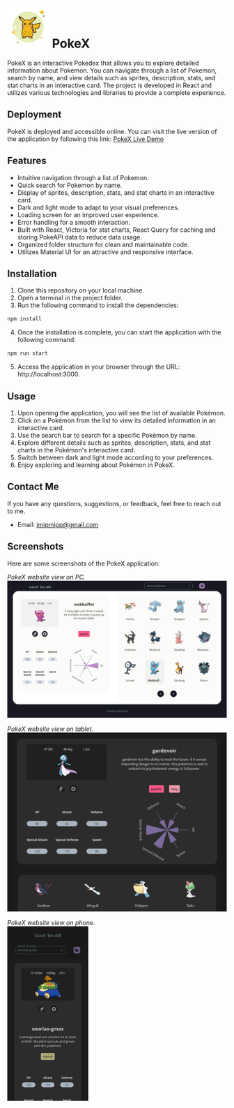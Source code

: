 # ![Favicon](https://raw.githubusercontent.com/Mipmipp/pokex/main/public/favicon.png)   PokeX

PokeX is an interactive Pokedex that allows you to explore detailed information about Pokemon. You can navigate through a list of Pokemon, search by name, and view details such as sprites, description, stats, and stat charts in an interactive card. The project is developed in React and utilizes various technologies and libraries to provide a complete experience.

## Deployment

PokeX is deployed and accessible online. You can visit the live version of the application by following this link: [PokeX Live Demo](https://pokex-mipmipp.netlify.app/)

## Features

- Intuitive navigation through a list of Pokemon.
- Quick search for Pokemon by name.
- Display of sprites, description, stats, and stat charts in an interactive card.
- Dark and light mode to adapt to your visual preferences.
- Loading screen for an improved user experience.
- Error handling for a smooth interaction.
- Built with React, Victoria for stat charts, React Query for caching and storing PokeAPI data to reduce data usage.
- Organized folder structure for clean and maintainable code.
- Utilizes Material UI for an attractive and responsive interface.

## Installation

1. Clone this repository on your local machine.
2. Open a terminal in the project folder.
3. Run the following command to install the dependencies:
```bash
npm install
```
4. Once the installation is complete, you can start the application with the following command:
```bash
npm run start
```
5. Access the application in your browser through the URL: http://localhost:3000.

## Usage

1. Upon opening the application, you will see the list of available Pokémon.
2. Click on a Pokémon from the list to view its detailed information in an interactive card.
3. Use the search bar to search for a specific Pokémon by name.
4. Explore different details such as sprites, description, stats, and stat charts in the Pokémon's interactive card.
5. Switch between dark and light mode according to your preferences.
6. Enjoy exploring and learning about Pokémon in PokeX.

## Contact Me

If you have any questions, suggestions, or feedback, feel free to reach out to me.

- Email: [imipmipp@gmail.com](mailto:imipmipp@gmail.com)

## Screenshots

Here are some screenshots of the PokeX application:

_PokeX website view on PC._
![PC view](https://raw.githubusercontent.com/Mipmipp/pokex/main/src/assets/screenshots/screenshot-pc.png)

_PokeX website view on tablet._
![Tablet view](https://raw.githubusercontent.com/Mipmipp/pokex/main/src/assets/screenshots/screenshot-tablet.png)

_PokeX website view on phone._
<br>
<img src="https://raw.githubusercontent.com/Mipmipp/pokex/main/src/assets/screenshots/screenshot-phone.png" alt="phone view" style="height: 400px; width: auto;">
